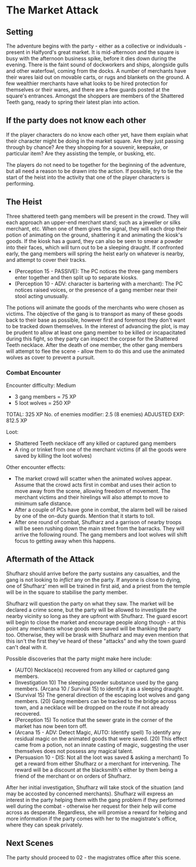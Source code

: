 # The Market Attack

## Setting

The adventure begins with the party - either as a collective or individuals - present in Halfyord's great market.
It is mid-afternoon and the square is busy with the afternoon business spike, before it dies down during the evening.
There is the faint sound of dockworkers and ships, alongside gulls and other waterfowl, coming from the docks.
A number of merchants have their wares laid out on movable carts, or rugs and blankets on the ground.
A few wealthier merchants have what looks to be hired protection for themselves or their wares, and there are a few guards posted at the square's entrances.
Amongst the shoppers are members of the Shattered Teeth gang, ready to spring their latest plan into action.

## If the party does not know each other

If the player characters do no know each other yet, have them explain what their character might be doing in the market square.
Are they just passing through by chance?
Are they shopping for a souvenir, keepsake, or particular item?
Are they assisting the temple, or busking, etc.

The players do not need to be together for the beginning of the adventure, but all need a reason to be drawn into the action.
If possible, try to tie the start of the heist into the activity that one of the player characters is performing.

## The Heist

Three shattered teeth gang members will be present in the crowd.
They will each approach an upper-end merchant stand; such as a jeweller or silks merchant, etc.
When one of them gives the signal, they will each drop their potion of animating on the ground, shattering it and animating the kiosk's goods.
If the kiosk has a guard, they can also be seen to smear a powder into their faces, which will turn out to be a sleeping draught.
If confronted early, the gang members will spring the heist early on whatever is nearby, and attempt to cover their tracks.

- (Perception 15 - PASSIVE): The PC notices the three gang members enter together and then split up to separate kiosks.
- (Perception 10 - ADV: character is bartering with a merchant): The PC notices raised voices, or the presence of a gang member near their stool acting unusually.

The potions will animate the goods of the merchants who were chosen as victims.
The objective of the gang is to transport as many of these goods back to their base as possible, however first and foremost they don't want to be tracked down themselves.
In the interest of advancing the plot, is may be prudent to allow at least one gang member to be killed or incapacitated during this fight, so they party can inspect the corpse for the Shattered Teeth necklace.
After the death of one member, the other gang members will attempt to flee the scene - allow them to do this and use the animated wolves as cover to prevent a pursuit.

### Combat Encounter

Encounter difficulty: Medium

- 3 gang members = 75 XP
- 5 loot wolves = 250 XP

TOTAL: 325 XP
No. of enemies modifier: 2.5 (8 enemies)
ADJUSTED EXP: 812.5 XP

Loot:

- Shattered Teeth necklace off any killed or captured gang members
- A ring or trinket from one of the merchant victims (if all the goods were saved by killing the loot wolves)

Other encounter effects:

- The market crowd will scatter when the animated wolves appear. Assume that the crowd acts first in combat and uses their action to move away from the scene, allowing freedom of movement. The merchant victims and their hirelings will also attempt to move to minimum safe distance.
- After a couple of PCs have gone in combat, the alarm bell will be raised by one of the on-duty guards. Mention that it starts to toll.
- After one round of combat, Shufharz and a garrison of nearby troops will be seen rushing down the main street from the barracks. They will arrive the following round. The gang members and loot wolves will shift focus to getting away when this happens.

## Aftermath of the Attack

Shufharz should arrive before the party sustains any casualties, and the gang is not looking to _inflict_ any on the party.
If anyone is close to dying, one of Shufharz' men will be trained in first aid, and a priest from the temple will be in the square to stabilise the party member.

Shufharz will question the party on what they saw.
The market will be declared a crime scene, but the party will be allowed to investigate the nearby vicinity so long as they are upfront with Shufharz.
The guard escort will begin to close the market and encourage people along though - at this point any merchants whose goods were saved will be thanking the party too.
Otherwise, they will be brask with Shufharz and may even mention that this isn't the first they've heard of these "attacks" and why the town guard can't deal with it.

Possible discoveries that the party might make here include:

- (AUTO) Necklace(s) recovered from any killed or captured gang members.
- (Investigation 10) The sleeping powder substance used by the gang members. (Arcana 10 / Survival 15) to identify it as a sleeping draught.
- (Survival 15) The general direction of the escaping loot wolves and gang members. (20) Gang members can be tracked to the bridge across town, and a necklace will be dropped on the route if not already recovered.
- (Perception 15) To notice that the sewer grate in the corner of the market has now been torn off.
- (Arcana 15 - ADV: Detect Magic, AUTO: Identify spell) To identify any residual magic on the animated goods that were saved. (20) This effect came from a potion, not an innate casting of magic, suggesting the user themselves does not possess any magical talent.
- (Persuasion 10 - DIS: Not all the loot was saved & asking a merchant) To get a reward from either Shufharz or a merchant for intervening. The reward will be a discount at the blacksmith's either by them being a friend of the merchant or on orders of Shufharz.

After her initial investigation, Shufharz will take stock of the situation (and may be accosted by concerned merchants).
Shufharz will express an interest in the party helping them with the gang problem if they performed well during the combat - otherwise her request for their help will come across as desperate.
Regardless, she will promise a reward for helping and more information if the party comes with her to the magistrate's office, where they can speak privately.

## Next Scenes

The party should proceed to 02 - the magistrates office after this scene.
